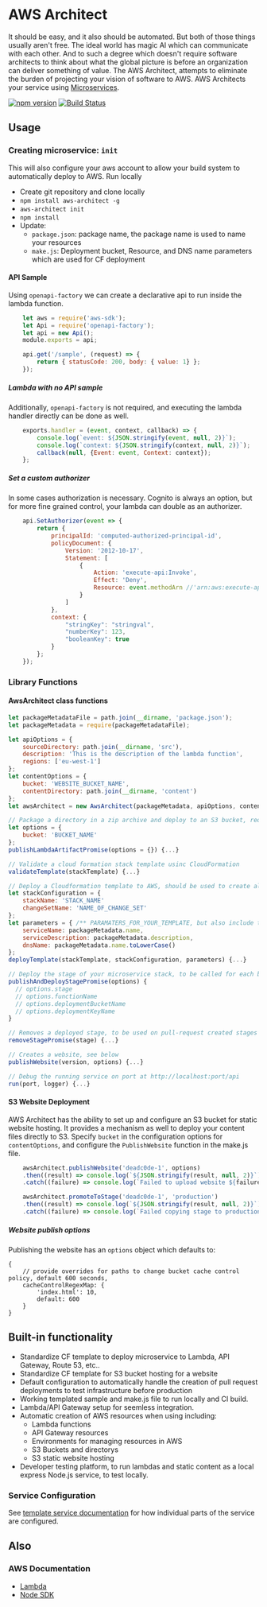 # AWS Architect
It should be easy, and it also should be automated. But both of those things usually aren't free.  The ideal world has magic AI which can communicate with each other.  And to such a degree which doesn't require software architects to think about what the global picture is before an organization can deliver something of value.  The AWS Architect, attempts to eliminate the burden of projecting your vision of software to AWS.  AWS Architects your service using [Microservices](./docs/microservices/index.md).

[![npm version](https://badge.fury.io/js/aws-architect.svg)](https://badge.fury.io/js/aws-architect)
[![Build Status](https://travis-ci.org/wparad/aws-architect.js.svg?branch=master)](https://travis-ci.org/wparad/aws-architect.js)

## Usage

### Creating microservice: `init`
This will also configure your aws account to allow your build system to automatically deploy to AWS. Run locally

* Create git repository and clone locally
* `npm install aws-architect -g`
* `aws-architect init`
* `npm install`
* Update:
	* `package.json`: package name, the package name is used to name your resources
	* `make.js`: Deployment bucket, Resource, and DNS name parameters which are used for CF deployment

#### API Sample
Using `openapi-factory` we can create a declarative api to run inside the lambda function.

```javascript
	let aws = require('aws-sdk');
	let Api = require('openapi-factory');
	let api = new Api();
	module.exports = api;

	api.get('/sample', (request) => {
		return { statusCode: 200, body: { value: 1} };
	});
```

##### Lambda with no API sample
Additionally, `openapi-factory` is not required, and executing the lambda handler directly can be done as well.

```javascript
	exports.handler = (event, context, callback) => {
		console.log(`event: ${JSON.stringify(event, null, 2)}`);
		console.log(`context: ${JSON.stringify(context, null, 2)}`);
		callback(null, {Event: event, Context: context});
	};
```
##### Set a custom authorizer
In some cases authorization is necessary. Cognito is always an option, but for more fine grained control, your lambda can double as an authorizer.

```javascript
	api.SetAuthorizer(event => {
		return {
			principalId: 'computed-authorized-principal-id',
			policyDocument: {
				Version: '2012-10-17',
				Statement: [
					{
						Action: 'execute-api:Invoke',
						Effect: 'Deny',
						Resource: event.methodArn //'arn:aws:execute-api:*:*:*'
					}
				]
			},
			context: {
				"stringKey": "stringval",
				"numberKey": 123,
				"booleanKey": true
			}
		};
	});
```

### Library Functions
#### AwsArchitect class functions

```javascript
let packageMetadataFile = path.join(__dirname, 'package.json');
let packageMetadata = require(packageMetadataFile);

let apiOptions = {
	sourceDirectory: path.join(__dirname, 'src'),
	description: 'This is the description of the lambda function',
	regions: ['eu-west-1']
};
let contentOptions = {
	bucket: 'WEBSITE_BUCKET_NAME',
	contentDirectory: path.join(__dirname, 'content')
};
let awsArchitect = new AwsArchitect(packageMetadata, apiOptions, contentOptions);

// Package a directory in a zip archive and deploy to an S3 bucket, required for stage deployment and CF stack deployment
let options = {
	bucket: 'BUCKET_NAME'
};
publishLambdaArtifactPromise(options = {}) {...}

// Validate a cloud formation stack template usinc CloudFormation
validateTemplate(stackTemplate) {...}

// Deploy a Cloudformation template to AWS, should be used to create all the infrastructure required and run only on master branches
let stackConfiguration = {
	stackName: 'STACK_NAME'
	changeSetName: 'NAME_OF_CHANGE_SET'
};
let parameters = { /** PARAMATERS_FOR_YOUR_TEMPLATE, but also include these unless being overwritten in your template */
	serviceName: packageMetadata.name,
	serviceDescription: packageMetadata.description,
	dnsName: packageMetadata.name.toLowerCase()
};
deployTemplate(stackTemplate, stackConfiguration, parameters) {...}

// Deploy the stage of your microservice stack, to be called for each build in master or a pull-request.
publishAndDeployStagePromise(options) {
  // options.stage
  // options.functionName
  // options.deploymentBucketName
  // options.deploymentKeyName
}

// Removes a deployed stage, to be used on pull-request created stages (API gateway has a limit fo 5 stages)
removeStagePromise(stage) {...}

// Creates a website, see below
publishWebsite(version, options) {...}

// Debug the running service on port at http://localhost:port/api
run(port, logger) {...}

```

#### S3 Website Deployment
AWS Architect has the ability to set up and configure an S3 bucket for static website hosting. It provides a mechanism as well to deploy your content files directly to S3.
Specify `bucket` in the configuration options for `contentOptions`, and configure the `PublishWebsite` function in the make.js file.

```javascript
	awsArchitect.publishWebsite('deadc0de-1', options)
	.then((result) => console.log(`${JSON.stringify(result, null, 2)}`))
	.catch((failure) => console.log(`Failed to upload website ${failure} - ${JSON.stringify(failure, null, 2)}`));

	awsArchitect.promoteToStage('deadc0de-1', 'production')
	.then((result) => console.log(`${JSON.stringify(result, null, 2)}`))
	.catch((failure) => console.log(`Failed copying stage to production ${failure} - ${JSON.stringify(failure, null, 2)}`));
```

##### Website publish options
Publishing the website has an `options` object which defaults to:
```
{	
	// provide overrides for paths to change bucket cache control policy, default 600 seconds,
	cacheControlRegexMap: {
		'index.html': 10,
		default: 600
	}
}
```
## Built-in functionality

* Standardize CF template to deploy microservice to Lambda, API Gateway, Route 53, etc..
* Standardize CF template for S3 bucket hosting for a website
* Default configuration to automatically handle the creation of pull request deployments to test infrastructure before production
* Working templated sample and make.js file to run locally and CI build.
* Lambda/API Gateway setup for seemless integration.
* Automatic creation of AWS resources when using including:
	* Lambda functions
	* API Gateway resources
	* Environments for managing resources in AWS
	* S3 Buckets and directorys
	* S3 static website hosting
* Developer testing platform, to run lambdas and static content as a local express Node.js service, to test locally.

### Service Configuration
See [template service documentation](./bin/template/README.md) for how individual parts of the service are configured.

## Also

### AWS Documentation

* [Lambda](http://docs.aws.amazon.com/AWSJavaScriptSDK/latest/AWS/Lambda.html)
* [Node SDK](http://docs.aws.amazon.com/AWSJavaScriptSDK/guide/node-configuring.html)
